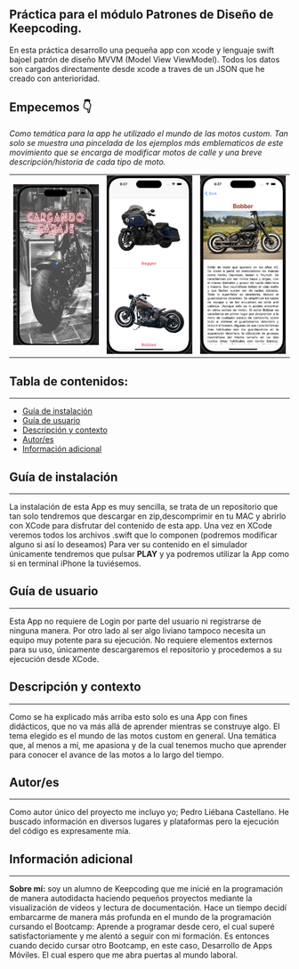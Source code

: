 ## Práctica para el módulo Patrones de Diseño de Keepcoding.
En esta práctica desarrollo una pequeña app con xcode y lenguaje swift bajoel patrón de diseño MVVM (Model View ViewModel).
Todos los datos son cargados directamente desde xcode a traves de un JSON que he creado con anterioridad. 

## Empecemos 👇

*Como temática para la app he utilizado el mundo de las motos custom. Tan solo se muestra una pincelada de los ejemplos más emblematicos de este movimiento que se encarga de modificar motos de calle y una breve descripción/historia de cada tipo de moto.*

<table>
  <tr>
    <td><img src="https://github.com/Castellano46/MVVM-Bikes/blob/main/images/Captura%20de%20pantalla%202023-10-17%20a%20las%208.38.52.png" width="300" /></td>
    <td><img src="https://github.com/Castellano46/MVVM-Bikes/blob/main/images/Captura%20de%20pantalla%202023-10-17%20a%20las%208.37.12.png" width="300" /></td>
    <td><img src="https://github.com/Castellano46/MVVM-Bikes/blob/main/images/Captura%20de%20pantalla%202023-10-17%20a%20las%208.37.23.png" width="300" /></td>
  </tr>
</table>


## Tabla de contenidos:
---

- [Guía de instalación](#guía-de-instalación)
- [Guía de usuario](#guía-de-usuario)
- [Descripción y contexto](#descripción-y-contexto)
- [Autor/es](#autores)
- [Información adicional](#información-adicional)

## Guía de instalación
---

La instalación de esta App es muy sencilla, se trata de un repositorio que tan solo tendremos que descargar en zip,descomprimir en tu MAC y abrirlo con XCode para disfrutar del contenido de esta app. 
Una vez en XCode veremos todos los archivos .swift que lo componen (podremos modificar alguno si así lo deseamos)
Para ver su contenido en el simulador únicamente tendremos que pulsar **PLAY** y ya podremos utilizar la App como si en terminal iPhone la tuviésemos. 

## Guía de usuario
---
Esta App no requiere de Login por parte del usuario ni registrarse de ninguna manera.
Por otro lado al ser algo liviano tampoco necesita un equipo muy potente para su ejecución.
No requiere elementos externos para su uso, únicamente descargaremos el repositorio y procedemos a su ejecución desde XCode.

## Descripción y contexto
---
Como se ha explicado más arriba esto solo es una App con fines didácticos, que no va más allá  de aprender mientras se construye algo. 
El tema elegido es el mundo de las motos custom en general. Una temática que, al menos a mí, me apasiona y de la cual tenemos mucho que aprender para conocer el avance de las motos a lo largo del tiempo.

## Autor/es
---
Como autor único del proyecto me incluyo yo; Pedro Liébana Castellano. He buscado información en diversos lugares y plataformas pero la ejecución del código es expresamente mía.

## Información adicional
---
**Sobre mí:**  soy un alumno de Keepcoding que me inicié en la programación de manera autodidacta haciendo pequeños proyectos mediante la visualización de videos y lectura de documentación.
Hace un tiempo decidí embarcarme de manera más profunda en el mundo de la programación cursando el Bootcamp: Aprende a programar desde cero, el cual superé satisfactoriamente y me alentó a seguir con mi formación. Es entonces cuando decido cursar otro Bootcamp, en este caso, Desarrollo de Apps Móviles. El cual espero que me abra puertas al mundo laboral. 

